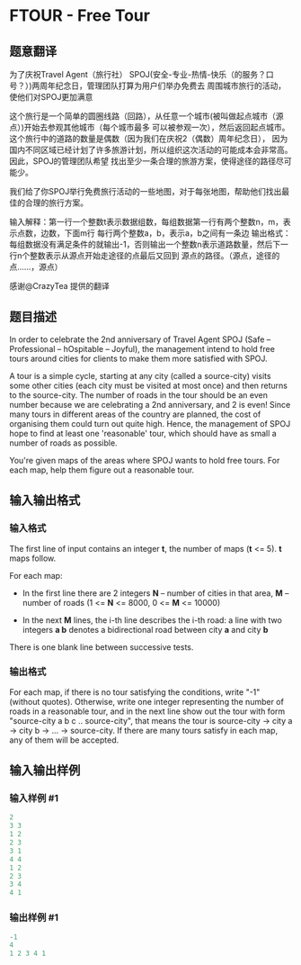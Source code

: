 # FTOUR - Free Tour

## 题意翻译

为了庆祝Travel Agent（旅行社） SPOJ(安全-专业-热情-快乐（的服务？口号？）)两周年纪念日，管理团队打算为用户们举办免费去 周围城市旅行的活动，使他们对SPOJ更加满意

这个旅行是一个简单的圆圈线路（回路），从任意一个城市(被叫做起点城市（源点）)开始去参观其他城市（每个城市最多 可以被参观一次），然后返回起点城市。这个旅行中的道路的数量是偶数（因为我们在庆祝2（偶数）周年纪念日）， 因为国内不同区域已经计划了许多旅游计划，所以组织这次活动的可能成本会非常高。因此，SPOJ的管理团队希望 找出至少一条合理的旅游方案，使得途径的路径尽可能少。

我们给了你SPOJ举行免费旅行活动的一些地图，对于每张地图，帮助他们找出最佳的合理的旅行方案。

输入解释：第一行一个整数t表示数据组数，每组数据第一行有两个整数n，m，表示点数，边数，下面m行 每行两个整数a，b，表示a，b之间有一条边 输出格式：每组数据没有满足条件的就输出-1，否则输出一个整数n表示道路数量，然后下一行n个整数表示从源点开始走途径的点最后又回到 源点的路径。（源点，途径的点......，源点）

感谢@CrazyTea 提供的翻译

## 题目描述

 In order to celebrate the 2nd anniversary of Travel Agent SPOJ (Safe – Professional – hOspitable – Joyful), the management intend to hold free tours around cities for clients to make them more satisfied with SPOJ.

A tour is a simple cycle, starting at any city (called a source-city) visits some other cities (each city must be visited at most once) and then returns to the source-city. The number of roads in the tour should be an even number because we are celebrating a 2nd anniversary, and 2 is even! Since many tours in different areas of the country are planned, the cost of organising them could turn out quite high. Hence, the management of SPOJ hope to find at least one 'reasonable' tour, which should have as small a number of roads as possible.

You're given maps of the areas where SPOJ wants to hold free tours. For each map, help them figure out a reasonable tour.

## 输入输出格式

### 输入格式

 The first line of input contains an integer **t**, the number of maps (**t** <= 5). **t** maps follow.

For each map:

- In the first line there are 2 integers **N** – number of cities in that area, **M** – number of roads (1 <= **N** <= 8000, 0 <= **M** <= 10000)

- In the next **M** lines, the i-th line describes the i-th road: a line with two integers **a b** denotes a bidirectional road between city **a** and city **b**

There is one blank line between successive tests.

### 输出格式

For each map, if there is no tour satisfying the conditions, write "-1" (without quotes). Otherwise, write one integer representing the number of roads in a reasonable tour, and in the next line show out the tour with form "source-city a b c .. source-city", that means the tour is source-city -> city a -> city b -> … -> source-city. If there are many tours satisfy in each map, any of them will be accepted.

## 输入输出样例

### 输入样例 #1

```cpp
2
3 3
1 2 
2 3
3 1
4 4
1 2
2 3
3 4
4 1
```


### 输出样例 #1

```cpp
-1
4
1 2 3 4 1
```


